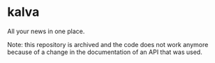 # kalva

All your news in one place.

Note: this repository is archived and the code does not work anymore because of a change in the documentation of an API that was used.
